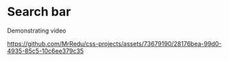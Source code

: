 # Search bar

Demonstrating video

https://github.com/MrRedu/css-projects/assets/73679190/28176bea-99d0-4935-85c5-10c6ee379c35
